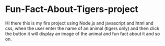 # Fun-Fact-About-Tigers-project
Hi there this is my firs project using Node.js and javascript and html and css, when the user enter the name of an animal (tigers only) and then click the button it will display an image of the animal and fun fact about it and so on.
